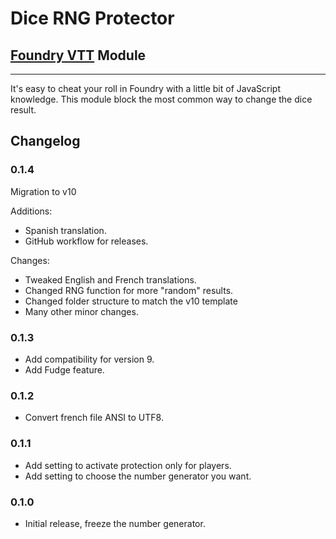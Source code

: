 # Dice RNG Protector
## [Foundry VTT](https://foundryvtt.com) Module
---
It's easy to cheat your roll in Foundry with a little bit of JavaScript knowledge. This module block the most common way to change the dice result.

## Changelog

### 0.1.4
Migration to v10

Additions:
* Spanish translation.
* GitHub workflow for releases.

Changes:
* Tweaked English and French translations.
* Changed RNG function for more "random" results.
* Changed folder structure to match the v10 template
* Many other minor changes.

### 0.1.3
* Add compatibility for version 9.
* Add Fudge feature.

### 0.1.2
* Convert french file ANSI to UTF8.

### 0.1.1
* Add setting to activate protection only for players.
* Add setting to choose the number generator you want.

### 0.1.0
* Initial release, freeze the number generator.
